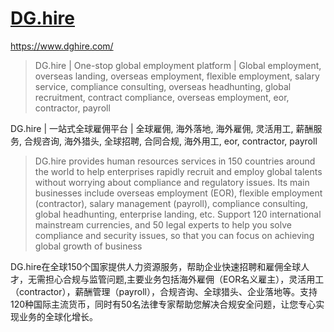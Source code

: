 # [DG.hire](https://www.dghire.com/)
https://www.dghire.com/
> DG.hire | One-stop global employment platform | Global employment, overseas landing, overseas employment, flexible employment, salary service, compliance consulting, overseas headhunting, global recruitment, contract compliance, overseas employment, eor, contractor, payroll

DG.hire | 一站式全球雇佣平台 | 全球雇佣, 海外落地, 海外雇佣, 灵活用工, 薪酬服务, 合规咨询, 海外猎头, 全球招聘, 合同合规, 海外用工, eor, contractor, payroll

> DG.hire provides human resources services in 150 countries around the world to help enterprises rapidly recruit and employ global talents without worrying about compliance and regulatory issues. Its main businesses include overseas employment (EOR), flexible employment (contractor), salary management (payroll), compliance consulting, global headhunting, enterprise landing, etc. Support 120 international mainstream currencies, and 50 legal experts to help you solve compliance and security issues, so that you can focus on achieving global growth of business

DG.hire在全球150个国家提供人力资源服务，帮助企业快速招聘和雇佣全球人才，无需担心合规与监管问题,主要业务包括海外雇佣（EOR名义雇主），灵活用工（contractor），薪酬管理（payroll），合规咨询、全球猎头、企业落地等。支持120种国际主流货币，同时有50名法律专家帮助您解决合规安全问题，让您专心实现业务的全球化增长。
